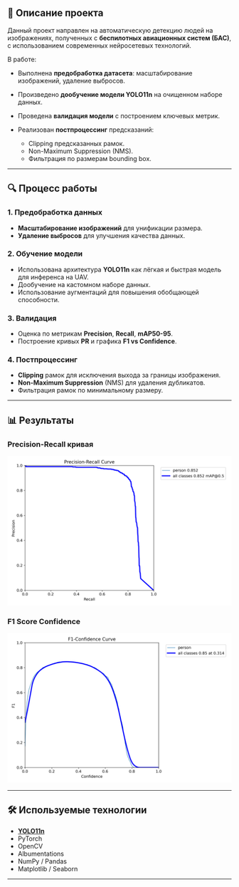
## 📌 Описание проекта

Данный проект направлен на автоматическую детекцию людей на изображениях, полученных с **беспилотных авиационных систем (БАС)**, с использованием современных нейросетевых технологий.

В работе:

* Выполнена **предобработка датасета**: масштабирование изображений, удаление выбросов.
* Произведено **дообучение модели YOLO11n** на очищенном наборе данных.
* Проведена **валидация модели** с построением ключевых метрик.
* Реализован **постпроцессинг** предсказаний:

  * Clipping предсказанных рамок.
  * Non-Maximum Suppression (NMS).
  * Фильтрация по размерам bounding box.

---

## 🔍 Процесс работы

### 1. Предобработка данных

* **Масштабирование изображений** для унификации размера.
* **Удаление выбросов** для улучшения качества данных.

### 2. Обучение модели

* Использована архитектура **YOLO11n** как лёгкая и быстрая модель для инференса на UAV.
* Дообучение на кастомном наборе данных.
* Использование аугментаций для повышения обобщающей способности.

### 3. Валидация

* Оценка по метрикам **Precision**, **Recall**, **mAP50-95**.
* Построение кривых **PR** и графика **F1 vs Confidence**.

### 4. Постпроцессинг

* **Clipping** рамок для исключения выхода за границы изображения.
* **Non-Maximum Suppression** (NMS) для удаления дубликатов.
* Фильтрация рамок по минимальному размеру.

---

## 📊 Результаты

### Precision-Recall кривая

![PR Curve](BoxPR_curve.png)

### F1 Score Confidence

![F1 Score Confidence](BoxF1_curve.png)

---

## 🛠 Используемые технологии

* **[YOLO11n](https://github.com/ultralytics/ultralytics)**
* PyTorch
* OpenCV
* Albumentations
* NumPy / Pandas
* Matplotlib / Seaborn

---

